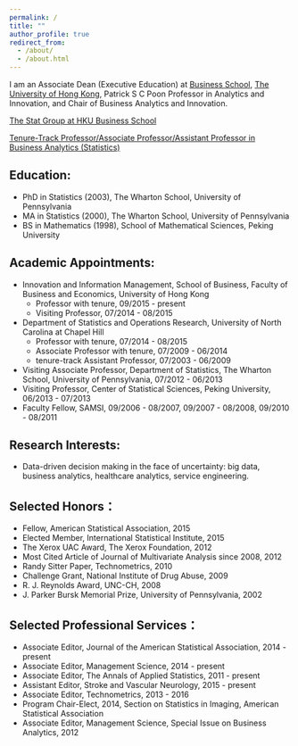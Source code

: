 ```yaml
---
permalink: /
title: ""
author_profile: true
redirect_from: 
  - /about/
  - /about.html
---
```


I am an Associate Dean (Executive Education) at [Business School](https://www.hkubs.hku.hk/), [The University of Hong Kong](https://www.hku.hk/), Patrick S C Poon Professor in Analytics and Innovation, and Chair of Business Analytics and Innovation.

[The Stat Group at HKU Business School](https://hkubs-stat.github.io/)


[Tenure-Track Professor/Associate Professor/Assistant Professor in Business Analytics (Statistics)](https://jobs.hku.hk/cw/en/listing/)



Education:
------
- PhD in Statistics (2003), The Wharton School, University of Pennsylvania
- MA in Statistics (2000), The Wharton School, University of Pennsylvania
- BS in Mathematics (1998), School of Mathematical Sciences, Peking University


Academic Appointments:
------
- Innovation and Information Management, School of Business, Faculty of Business and Economics, University of Hong Kong 
  - Professor with tenure, 09/2015 - present
  - Visiting Professor, 07/2014 - 08/2015
- Department of Statistics and Operations Research, University of North Carolina at Chapel Hill
  - Professor with tenure, 07/2014 - 08/2015
  - Associate Professor with tenure, 07/2009 - 06/2014
  - tenure-track Assistant Professor, 07/2003 - 06/2009
- Visiting Associate Professor, Department of Statistics, The Wharton School, University of Pennsylvania, 07/2012 - 06/2013
- Visiting Professor, Center of Statistical Sciences, Peking University, 06/2013 - 07/2013
- Faculty Fellow, SAMSI, 09/2006 - 08/2007, 09/2007 - 08/2008, 09/2010 - 08/2011


Research Interests:
------
- Data-driven decision making in the face of uncertainty: big data, business analytics, healthcare analytics, service engineering.


Selected Honors：
------
- Fellow, American Statistical Association, 2015
- Elected Member, International Statistical Institute, 2015
- The Xerox UAC Award, The Xerox Foundation, 2012
- Most Cited Article of Journal of Multivariate Analysis since 2008, 2012
- Randy Sitter Paper, Technometrics, 2010
- Challenge Grant, National Institute of Drug Abuse, 2009
- R. J. Reynolds Award, UNC-CH, 2008
- J. Parker Bursk Memorial Prize, University of Pennsylvania, 2002

Selected Professional Services：
------
- Associate Editor, Journal of the American Statistical Association, 2014 - present
- Associate Editor, Management Science, 2014 - present
- Associate Editor, The Annals of Applied Statistics, 2011 - present
- Assistant Editor, Stroke and Vascular Neurology, 2015 - present
- Associate Editor, Technometrics, 2013 - 2016
- Program Chair-Elect, 2014, Section on Statistics in Imaging, American Statistical Association
- Associate Editor, Management Science, Special Issue on Business Analytics, 2012